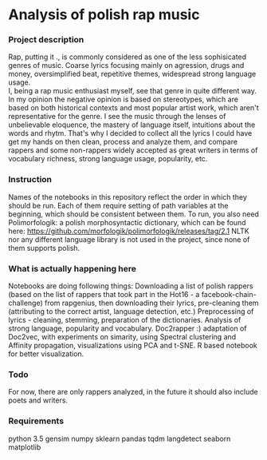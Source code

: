 # Analysis of polish rap music

### Project description

Rap, putting it ., is commonly considered as one of the less sophisicated genres of music. Coarse lyrics focusing mainly on agression, drugs and money, oversimplified beat, repetitive themes, widespread strong language usage.   
I, being a rap music enthusiast myself, see that genre in quite different way. In my opinion the negative opinion is based on stereotypes, which are based on both historical contexts and most popular artist work, which aren't representative for the genre.
I see the music through the lenses of unbelievable eloquence, the mastery of language itself, intuitions about the words and rhytm. That's why I decided to collect all the lyrics I could have get my hands on then clean, process and analyze them, and compare rappers and some non-rappers widely accepted as great writers in terms of vocabulary richness, strong language usage, popularity, etc.

### Instruction

Names of the notebooks in this repository reflect the order in which they should be run. Each of them require setting of path variables at the beginning, which should be consistent between them. 
To run, you also need Polimorfologik: a polish morphosyntactic dictionary, which can be found here: https://github.com/morfologik/polimorfologik/releases/tag/2.1
NLTK nor any different language library is not used in the project, since none of them supports polish.

### What is actually happening here 

Notebooks are doing following things:
Downloading a list of polish rappers (based on the list of rappers that took part in the Hot16 - a facebook-chain-challenge) from rapgenius, then downloading their lyrics, pre-cleaning them (attributing to the correct artist, language detection, etc.)
Preprocessing of lyrics - cleaning, stemming, preparation of the dictionaries.
Analysis of strong language, popularity and vocabulary.
Doc2rapper :) adaptation of Doc2vec, with experiments on simarity, using Spectral clustering and Affinity propagation, visualizations using PCA and t-SNE.
R based notebook for better visualization.

### Todo

For now, there are only rappers analyzed, in the future it should also include poets and writers.

### Requirements

python 3.5
gensim
numpy
sklearn
pandas
tqdm
langdetect
seaborn
matplotlib
